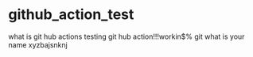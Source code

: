 # github_action_test

what is git hub actions
testing git hub action!!!workin$%
git
what is your name
xyzbajsnknj
